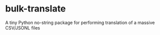 # bulk-translate
A tiny Python no-string package for performing translation of a massive CSV/JSONL files
